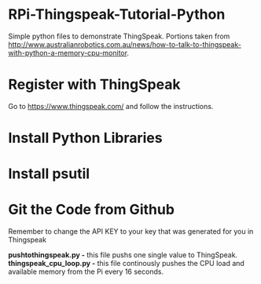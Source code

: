 RPi-Thingspeak-Tutorial-Python
==============================

Simple python files to demonstrate ThingSpeak. Portions taken from http://www.australianrobotics.com.au/news/how-to-talk-to-thingspeak-with-python-a-memory-cpu-monitor.

Register with ThingSpeak
========================
Go to https://www.thingspeak.com/ and follow the instructions.

Install Python Libraries
========================
<pre class="code-text-only" style="display: none;">
<code>sudo apt-get update
sudo apt-get upgrade
sudo apt-get install python-dev
sudo apt-get build-dep python</code></pre>

Install psutil
==============
<pre class="code-text-only" style="display: none;">
<code>sudo easy_install psutil</code></pre>

Git the Code from Github
========================
<pre class="code-text-only" style="display: none;">
<code>sudo git clone https://github.com/mvartani76/RPi-Thingspeak-Tutorial-Python/</code></pre>

Remember to change the API KEY to your key that was generated for you in Thingspeak

<b>pushtothingspeak.py -</b> this file pushs one single value to ThingSpeak.<br>
<b>thingspeak_cpu_loop.py -</b> this file continously pushes the CPU load and available memory from the Pi every 16 seconds.
